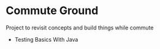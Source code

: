# Commute Ground 
Project to revisit concepts and build things while commute

- Testing Basics With Java